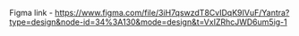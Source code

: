 Figma link - https://www.figma.com/file/3iH7qswzdT8CvIDqK9IVuF/Yantra?type=design&node-id=34%3A130&mode=design&t=VxIZRhcJWD6um5ig-1
